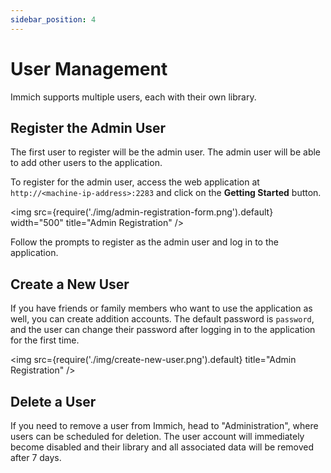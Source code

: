 ```yaml
---
sidebar_position: 4
---
```


# User Management

Immich supports multiple users, each with their own library.

## Register the Admin User

The first user to register will be the admin user. The admin user will be able to add other users to the application.

To register for the admin user, access the web application at `http://<machine-ip-address>:2283` and click on the **Getting Started** button.

<img src={require('./img/admin-registration-form.png').default} width="500" title="Admin Registration" />

Follow the prompts to register as the admin user and log in to the application.

## Create a New User

If you have friends or family members who want to use the application as well, you can create addition accounts. The default password is `password`, and the user can change their password after logging in to the application for the first time.

<img src={require('./img/create-new-user.png').default} title="Admin Registration" />

## Delete a User

If you need to remove a user from Immich, head to "Administration", where users can be scheduled for deletion. The user account will immediately become disabled and their library and all associated data will be removed after 7 days.
